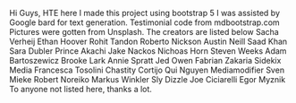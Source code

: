 Hi Guys, HTE here
I made this project using bootstrap 5
I was assisted by Google bard for text generation.
Testimonial code from mdbootstrap.com
Pictures were gotten from Unsplash. The creators are listed below
Sacha Verheij
Ethan Hoover
Rohit Tandon
Roberto Nickson
Austin Neill
Saad Khan
Sara Dubler
Prince Akachi
Jake Nackos
Nichoas Horn
Steven Weeks
Adam Bartoszewicz
Brooke Lark
Annie Spratt
Jed Owen
Fabrian Zakaria
Sidekix Media
Francesca Tosolini
Chastity Cortijo
Qui Nguyen
Mediamodifier
Sven Mieke
Robert Noreiko
Markus Winkler
Sly Dizzle
Joe Ciciarelli
Egor Myznik
To anyone not listed here, thanks a lot.